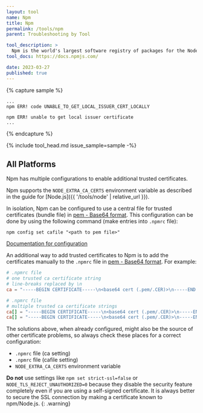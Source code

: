 ```yaml
---
layout: tool
name: Npm
title: Npm
permalink: /tools/npm
parent: Troubleshooting by Tool

tool_description: >
  Npm is the world's largest software registry of packages for the Node.js runtime.
tool_docs: https://docs.npmjs.com/

date: 2023-03-27
published: true
---
```


{% capture sample %}

```text
...
npm ERR! code UNABLE_TO_GET_LOCAL_ISSUER_CERT_LOCALLY

npm ERR! unable to get local issuer certificate
...
```

{% endcapture %}

{% include tool_head.md issue_sample=sample -%}

## All Platforms

Npm has multiple configurations to enable additional trusted certificates.

Npm supports the `NODE_EXTRA_CA_CERTS` environment variable as described in the guide for [Node.js]({{ '/tools/node' | relative_url }}).

In isolation, Npm can be configured to use a central file for trusted certificates (bundle file) in [pem - Base64 format](https://en.wikipedia.org/wiki/Privacy-Enhanced_Mail). This configuration can be done by using the following command (make entries into `.npmrc` file):

```shell
npm config set cafile "<path to pem file>"
```

[Documentation for configuration](https://docs.npmjs.com/cli/using-npm/config)

An additional way to add trusted certificates to Npm is to add the certificates manually to the `.npmrc` file in [pem - Base64 format](https://en.wikipedia.org/wiki/Privacy-Enhanced_Mail). For example:

```toml
# .npmrc file
# one trusted ca certificate string
# line-breaks replaced by \n
ca = "-----BEGIN CERTIFICATE-----\n<base64 cert (.pem/.CER)>\n-----END CERTIFICATE-----"
```

```toml
# .npmrc file
# multiple trusted ca certificate strings
ca[] = "-----BEGIN CERTIFICATE-----\n<base64 cert (.pem/.CER)>\n-----END CERTIFICATE-----"
ca[] = "-----BEGIN CERTIFICATE-----\n<base64 cert (.pem/.CER)>\n-----END CERTIFICATE-----"
```

The solutions above, when already configured, might also be the source of other certificate problems, so always check these places for a correct configuration:

- `.npmrc` file (ca setting)
- `.npmrc` file (cafile setting)
- `NODE_EXTRA_CA_CERTS` environment variable

**Do not** use settings like `npm set strict-ssl=false` or `NODE_TLS_REJECT_UNAUTHORIZED=0` because they disable the security feature completely even if you are using a self-signed certificate. It is always better to secure the SSL connection by making a certificate known to npm/Node.js.
{: .warning}
